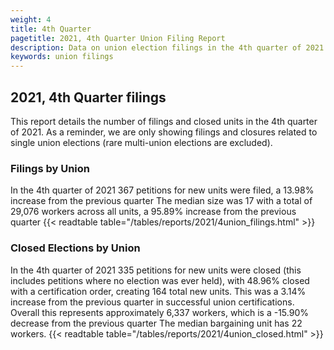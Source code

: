 ```yaml
---
weight: 4
title: 4th Quarter
pagetitle: 2021, 4th Quarter Union Filing Report
description: Data on union election filings in the 4th quarter of 2021
keywords: union filings
---
```


## 2021, 4th Quarter filings

This report details the number of filings and closed units in the 4th quarter of 2021. As a reminder, we are only showing filings and closures related to single union elections (rare multi-union elections are excluded).

### Filings by Union
In the 4th quarter of 2021 367 petitions for new units were filed, a 13.98% increase from the previous quarter The median size was 17 with a total of 29,076 workers across all units, a 95.89% increase from the previous quarter
{{< readtable table="/tables/reports/2021/4union_filings.html" >}}

### Closed Elections by Union
In the 4th quarter of 2021 335 petitions for new units were closed (this includes petitions where no election was ever held), with 48.96% closed with a certification order, creating 164 total new units. This was a 3.14% increase from the previous quarter in successful union certifications. Overall this represents approximately 6,337 workers, which is a -15.90% decrease from the previous quarter The median bargaining unit has 22 workers.
{{< readtable table="/tables/reports/2021/4union_closed.html" >}}
